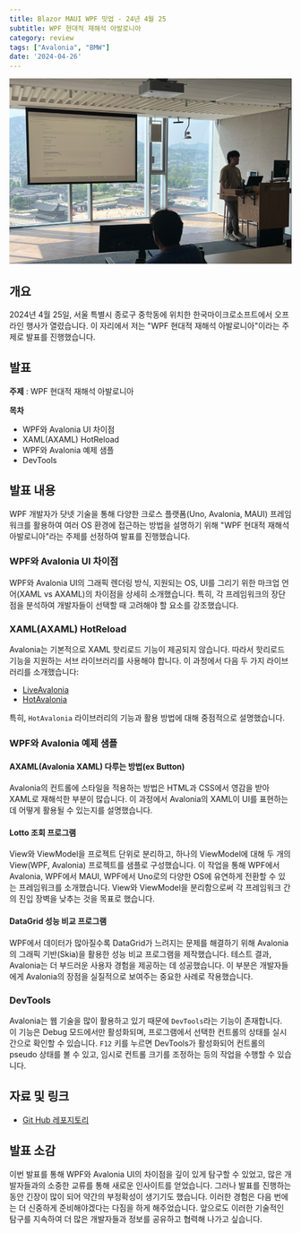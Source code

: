 ```yaml
---
title: Blazor MAUI WPF 밋업 - 24년 4월 25
subtitle: WPF 현대적 재해석 아발로니아
category: review
tags: ["Avalonia", "BMW"]
date: '2024-04-26'
---
```

![alt text](image.png)
## 개요
2024년 4월 25일, 서울 특별시 종로구 중학동에 위치한 한국마이크로소프트에서 오프라인 행사가 열렸습니다. 이 자리에서 저는 "WPF 현대적 재해석 아발로니아"이라는 주제로 발표를 진행했습니다.

## 발표

**주제** : WPF 현대적 재해석 아발로니아

**목차**

- WPF와 Avalonia UI 차이점
- XAML(AXAML) HotReload
- WPF와 Avalonia 예제 샘플
- DevTools

## 발표 내용
WPF 개발자가 닷넷 기술을 통해 다양한 크로스 플랫폼(Uno, Avalonia, MAUI) 프레임워크를 활용하여 여러 OS 환경에 접근하는 방법을 설명하기 위해 "WPF 현대적 재해석 아발로니아"라는 주제를 선정하여 발표를 진행했습니다. <br/>

### WPF와 Avalonia UI 차이점

WPF와 Avalonia UI의 그래픽 렌더링 방식, 지원되는 OS, UI를 그리기 위한 마크업 언어(XAML vs AXAML)의 차이점을 상세히 소개했습니다. 특히, 각 프레임워크의 장단점을 분석하여 개발자들이 선택할 때 고려해야 할 요소를 강조했습니다. <br/>

### XAML(AXAML) HotReload

Avalonia는 기본적으로 XAML 핫리로드 기능이 제공되지 않습니다. 따라서 핫리로드 기능을 지원하는 서브 라이브러리를 사용해야 합니다. 이 과정에서 다음 두 가지 라이브러리를 소개했습니다:

- [LiveAvalonia]("https://github.com/AvaloniaUI/Live.Avalonia")
- [HotAvalonia]("https://github.com/Kir-Antipov/HotAvalonia")

특히, `HotAvalonia` 라이브러리의 기능과 활용 방법에 대해 중점적으로 설명했습니다. <br/>

### WPF와 Avalonia 예제 샘플

#### AXAML(Avalonia XAML) 다루는 방법(ex Button)

Avalonia의 컨트롤에 스타일을 적용하는 방법은 HTML과 CSS에서 영감을 받아 XAML로 재해석한 부분이 많습니다. 이 과정에서 Avalonia의 XAML이 UI를 표현하는 데 어떻게 활용될 수 있는지를 설명했습니다.

#### Lotto 조회 프로그램

View와 ViewModel을 프로젝트 단위로 분리하고, 하나의 ViewModel에 대해 두 개의 View(WPF, Avalonia) 프로젝트를 샘플로 구성했습니다. 이 작업을 통해 WPF에서 Avalonia, WPF에서 MAUI, WPF에서 Uno로의 다양한 OS에 유연하게 전환할 수 있는 프레임워크를 소개했습니다. View와 ViewModel을 분리함으로써 각 프레임워크 간의 진입 장벽을 낮추는 것을 목표로 했습니다.

#### DataGrid 성능 비교 프로그램
WPF에서 데이터가 많아질수록 DataGrid가 느려지는 문제를 해결하기 위해 Avalonia의 그래픽 기반(Skia)을 활용한 성능 비교 프로그램을 제작했습니다. 테스트 결과, Avalonia는 더 부드러운 사용자 경험을 제공하는 데 성공했습니다. 이 부분은 개발자들에게 Avalonia의 장점을 실질적으로 보여주는 중요한 사례로 작용했습니다.

### DevTools
Avalonia는 웹 기술을 많이 활용하고 있기 때문에 `DevTools`라는 기능이 존재합니다. 이 기능은 Debug 모드에서만 활성화되며, 프로그램에서 선택한 컨트롤의 상태를 실시간으로 확인할 수 있습니다. `F12` 키를 누르면 DevTools가 활성화되어 컨트롤의 pseudo 상태를 볼 수 있고, 임시로 컨트롤 크기를 조정하는 등의 작업을 수행할 수 있습니다.

## 자료 및 링크
- [Git Hub 레포지토리](https://github.com/lukewire129/WpfMeetup_240425)

## 발표 소감
이번 발표를 통해 WPF와 Avalonia UI의 차이점을 깊이 있게 탐구할 수 있었고, 많은 개발자들과의 소중한 교류를 통해 새로운 인사이트를 얻었습니다. 그러나 발표를 진행하는 동안 긴장이 많이 되어 약간의 부정확성이 생기기도 했습니다. 이러한 경험은 다음 번에는 더 신중하게 준비해야겠다는 다짐을 하게 해주었습니다. 앞으로도 이러한 기술적인 탐구를 지속하여 더 많은 개발자들과 정보를 공유하고 협력해 나가고 싶습니다.